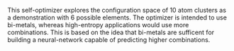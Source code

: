 This self-optimizer explores the configuration space of 10 atom clusters as a demonstration with 6 possible elements.
The optimizer is intended to use bi-metals, whereas high-entropy applications would use more combinations.
This is based on the idea that bi-metals are sufficent for building a neural-network capable of predicting higher combinations.
